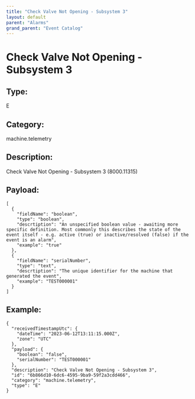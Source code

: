 ```yaml
---
title: "Check Valve Not Opening - Subsystem 3"
layout: default
parent: "Alarms"
grand_parent: "Event Catalog"
---
```


# Check Valve Not Opening - Subsystem 3

## Type:

E

## Category:

machine.telemetry

## Description: 

Check Valve Not Opening - Subsystem 3 (8000.11315)

## Payload:

```
[
  {
    "fieldName": "boolean",
    "type": "boolean",
    "descrtiption": "An unspecified boolean value - awaiting more specific definition. Most commonly this describes the state of the event itself - e.g. active (true) or inactive/resolved (false) if the event is an alarm",
    "example": "true"
  },
  {
    "fieldName": "serialNumber",
    "type": "text",
    "descrtiption": "The unique identifier for the machine that generated the event",
    "example": "TEST000001"
  }
]
```

## Example:

```
{
  "receivedTimestampUtc": {
    "dateTime": "2023-06-12T13:11:15.000Z",
    "zone": "UTC"
  },
  "payload": {
    "boolean": "false",
    "serialNumber": "TEST000001"
  },
  "description": "Check Valve Not Opening - Subsystem 3",
  "id": "6b866d10-6dc6-4595-9ba9-59f2a3cdd466",
  "category": "machine.telemetry",
  "type": "E"
}
```
